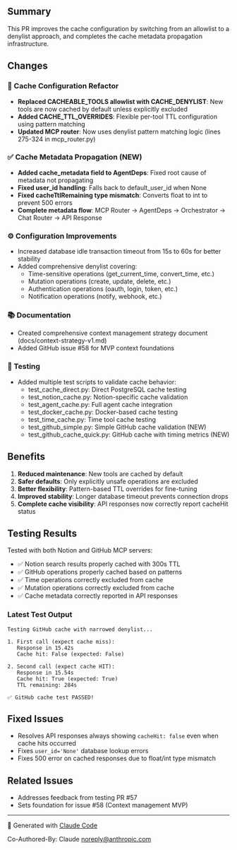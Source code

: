 ## Summary

This PR improves the cache configuration by switching from an allowlist to a denylist approach, and completes the cache metadata propagation infrastructure.

## Changes

### 🔄 Cache Configuration Refactor
- **Replaced CACHEABLE_TOOLS allowlist with CACHE_DENYLIST**: New tools are now cached by default unless explicitly excluded
- **Added CACHE_TTL_OVERRIDES**: Flexible per-tool TTL configuration using pattern matching
- **Updated MCP router**: Now uses denylist pattern matching logic (lines 275-324 in mcp_router.py)

### ✅ Cache Metadata Propagation (NEW)
- **Added cache_metadata field to AgentDeps**: Fixed root cause of metadata not propagating
- **Fixed user_id handling**: Falls back to default_user_id when None
- **Fixed cacheTtlRemaining type mismatch**: Converts float to int to prevent 500 errors
- **Complete metadata flow**: MCP Router → AgentDeps → Orchestrator → Chat Router → API Response

### ⚙️ Configuration Improvements
- Increased database idle transaction timeout from 15s to 60s for better stability
- Added comprehensive denylist covering:
  - Time-sensitive operations (get_current_time, convert_time, etc.)
  - Mutation operations (create, update, delete, etc.)
  - Authentication operations (oauth, login, token, etc.)
  - Notification operations (notify, webhook, etc.)

### 📚 Documentation
- Created comprehensive context management strategy document (docs/context-strategy-v1.md)
- Added GitHub issue #58 for MVP context foundations

### 🧪 Testing
- Added multiple test scripts to validate cache behavior:
  - test_cache_direct.py: Direct PostgreSQL cache testing
  - test_notion_cache.py: Notion-specific cache validation
  - test_agent_cache.py: Full agent cache integration
  - test_docker_cache.py: Docker-based cache testing
  - test_time_cache.py: Time tool cache testing
  - test_github_simple.py: Simple GitHub cache validation (NEW)
  - test_github_cache_quick.py: GitHub cache with timing metrics (NEW)

## Benefits

1. **Reduced maintenance**: New tools are cached by default
2. **Safer defaults**: Only explicitly unsafe operations are excluded
3. **Better flexibility**: Pattern-based TTL overrides for fine-tuning
4. **Improved stability**: Longer database timeout prevents connection drops
5. **Complete cache visibility**: API responses now correctly report cacheHit status

## Testing Results

Tested with both Notion and GitHub MCP servers:
- ✅ Notion search results properly cached with 300s TTL
- ✅ GitHub operations properly cached based on patterns
- ✅ Time operations correctly excluded from cache
- ✅ Mutation operations correctly excluded from cache
- ✅ Cache metadata correctly reported in API responses

### Latest Test Output
```
Testing GitHub cache with narrowed denylist...

1. First call (expect cache miss):
   Response in 15.42s
   Cache hit: False (expected: False)

2. Second call (expect cache HIT):
   Response in 15.54s
   Cache hit: True (expected: True)
   TTL remaining: 284s

✅ GitHub cache test PASSED!
```

## Fixed Issues

- Resolves API responses always showing `cacheHit: false` even when cache hits occurred
- Fixes `user_id='None'` database lookup errors
- Fixes 500 error on cached responses due to float/int type mismatch

## Related Issues

- Addresses feedback from testing PR #57
- Sets foundation for issue #58 (Context management MVP)

---

🤖 Generated with [Claude Code](https://claude.ai/code)

Co-Authored-By: Claude <noreply@anthropic.com>
